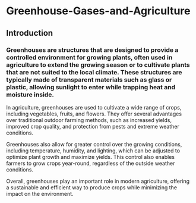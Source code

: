 # Greenhouse-Gases-and-Agriculture
## Introduction
### Greenhouses are structures that are designed to provide a controlled environment for growing plants, often used in agriculture to extend the growing season or to cultivate plants that are not suited to the local climate. These structures are typically made of transparent materials such as glass or plastic, allowing sunlight to enter while trapping heat and moisture inside.

In agriculture, greenhouses are used to cultivate a wide range of crops, including vegetables, fruits, and flowers. They offer several advantages over traditional outdoor farming methods, such as increased yields, improved crop quality, and protection from pests and extreme weather conditions.

Greenhouses also allow for greater control over the growing conditions, including temperature, humidity, and lighting, which can be adjusted to optimize plant growth and maximize yields. This control also enables farmers to grow crops year-round, regardless of the outside weather conditions.

Overall, greenhouses play an important role in modern agriculture, offering a sustainable and efficient way to produce crops while minimizing the impact on the environment. 